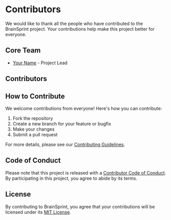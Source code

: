 # Contributors

We would like to thank all the people who have contributed to the BrainSprint project. Your contributions help make this project better for everyone.

## Core Team

- [Your Name](https://github.com/yourusername) - Project Lead

## Contributors

<!-- Add your name and GitHub profile link below this line in the following format:
- [Your Name](https://github.com/yourusername) - Description of contribution
-->

## How to Contribute

We welcome contributions from everyone! Here's how you can contribute:

1. Fork the repository
2. Create a new branch for your feature or bugfix
3. Make your changes
4. Submit a pull request

For more details, please see our [Contributing Guidelines](CONTRIBUTING.md).

## Code of Conduct

Please note that this project is released with a [Contributor Code of Conduct](CODE_OF_CONDUCT.md). By participating in this project, you agree to abide by its terms.

## License

By contributing to BrainSprint, you agree that your contributions will be licensed under its [MIT License](LICENSE).
